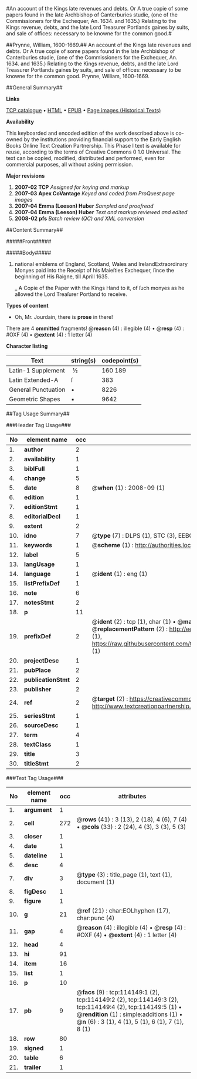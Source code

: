 #An account of the Kings late revenues and debts. Or A true copie of some papers found in the late Archbishop of Canterburies studie, (one of the Commissioners for the Exchequer, An. 1634. and 1635.) Relating to the Kings revenue, debts, and the late Lord Treasurer Portlands gaines by suits, and sale of offices: necessary to be knowne for the common good.#

##Prynne, William, 1600-1669.##
An account of the Kings late revenues and debts. Or A true copie of some papers found in the late Archbishop of Canterburies studie, (one of the Commissioners for the Exchequer, An. 1634. and 1635.) Relating to the Kings revenue, debts, and the late Lord Treasurer Portlands gaines by suits, and sale of offices: necessary to be knowne for the common good.
Prynne, William, 1600-1669.

##General Summary##

**Links**

[TCP catalogue](http://www.ota.ox.ac.uk/tcp/)  • 
[HTML](http://tei.it.ox.ac.uk/tcp/Texts-HTML/free/A91/A91135.html)  • 
[EPUB](http://tei.it.ox.ac.uk/tcp/Texts-EPUB/free/A91/A91135.epub) • 
[Page images (Historical Texts)](https://data.historicaltexts.jisc.ac.uk/view?pubId=eebo-99862002e&pageId=eebo-99862002e-114149-1)

**Availability**

This keyboarded and encoded edition of the
	       work described above is co-owned by the institutions
	       providing financial support to the Early English Books
	       Online Text Creation Partnership. This Phase I text is
	       available for reuse, according to the terms of Creative
	       Commons 0 1.0 Universal. The text can be copied,
	       modified, distributed and performed, even for
	       commercial purposes, all without asking permission.

**Major revisions**

1. __2007-02__ __TCP__ *Assigned for keying and markup*
1. __2007-03__ __Apex CoVantage__ *Keyed and coded from ProQuest page images*
1. __2007-04__ __Emma (Leeson) Huber__ *Sampled and proofread*
1. __2007-04__ __Emma (Leeson) Huber__ *Text and markup reviewed and edited*
1. __2008-02__ __pfs__ *Batch review (QC) and XML conversion*

##Content Summary##

#####Front#####

#####Body#####

1. national emblems of England, Scotland, Wales and IrelandExtraordinary Monyes paid into the Receipt of his Maieſties Exchequer, ſince the beginning of His Raigne, till Aprill 1635.

    _ A Copie of the Paper with the Kings Hand to it, of ſuch monyes as he allowed the Lord Treaſurer Portland to receive.

**Types of content**

  * Oh, Mr. Jourdain, there is **prose** in there!

There are 4 **ommitted** fragments! 
 @__reason__ (4) : illegible (4)  •  @__resp__ (4) : #OXF (4)  •  @__extent__ (4) : 1 letter (4)

**Character listing**


|Text|string(s)|codepoint(s)|
|---|---|---|
|Latin-1 Supplement| ½|160 189|
|Latin Extended-A|ſ|383|
|General Punctuation|•|8226|
|Geometric Shapes|▪|9642|

##Tag Usage Summary##

###Header Tag Usage###

|No|element name|occ|attributes|
|---|---|---|---|
|1.|__author__|2||
|2.|__availability__|1||
|3.|__biblFull__|1||
|4.|__change__|5||
|5.|__date__|8| @__when__ (1) : 2008-09 (1)|
|6.|__edition__|1||
|7.|__editionStmt__|1||
|8.|__editorialDecl__|1||
|9.|__extent__|2||
|10.|__idno__|7| @__type__ (7) : DLPS (1), STC (3), EEBO-CITATION (1), PROQUEST (1), VID (1)|
|11.|__keywords__|1| @__scheme__ (1) : http://authorities.loc.gov/ (1)|
|12.|__label__|5||
|13.|__langUsage__|1||
|14.|__language__|1| @__ident__ (1) : eng (1)|
|15.|__listPrefixDef__|1||
|16.|__note__|6||
|17.|__notesStmt__|2||
|18.|__p__|11||
|19.|__prefixDef__|2| @__ident__ (2) : tcp (1), char (1)  •  @__matchPattern__ (2) : ([0-9\-]+):([0-9IVX]+) (1), (.+) (1)  •  @__replacementPattern__ (2) : http://eebo.chadwyck.com/downloadtiff?vid=$1&page=$2 (1), https://raw.githubusercontent.com/textcreationpartnership/Texts/master/tcpchars.xml#$1 (1)|
|20.|__projectDesc__|1||
|21.|__pubPlace__|2||
|22.|__publicationStmt__|2||
|23.|__publisher__|2||
|24.|__ref__|2| @__target__ (2) : https://creativecommons.org/publicdomain/zero/1.0/ (1), http://www.textcreationpartnership.org/docs/. (1)|
|25.|__seriesStmt__|1||
|26.|__sourceDesc__|1||
|27.|__term__|4||
|28.|__textClass__|1||
|29.|__title__|3||
|30.|__titleStmt__|2||


###Text Tag Usage###

|No|element name|occ|attributes|
|---|---|---|---|
|1.|__argument__|1||
|2.|__cell__|272| @__rows__ (41) : 3 (13), 2 (18), 4 (6), 7 (4)  •  @__cols__ (33) : 2 (24), 4 (3), 3 (3), 5 (3)|
|3.|__closer__|1||
|4.|__date__|1||
|5.|__dateline__|1||
|6.|__desc__|4||
|7.|__div__|3| @__type__ (3) : title_page (1), text (1), document (1)|
|8.|__figDesc__|1||
|9.|__figure__|1||
|10.|__g__|21| @__ref__ (21) : char:EOLhyphen (17), char:punc (4)|
|11.|__gap__|4| @__reason__ (4) : illegible (4)  •  @__resp__ (4) : #OXF (4)  •  @__extent__ (4) : 1 letter (4)|
|12.|__head__|4||
|13.|__hi__|91||
|14.|__item__|16||
|15.|__list__|1||
|16.|__p__|10||
|17.|__pb__|9| @__facs__ (9) : tcp:114149:1 (2), tcp:114149:2 (2), tcp:114149:3 (2), tcp:114149:4 (2), tcp:114149:5 (1)  •  @__rendition__ (1) : simple:additions (1)  •  @__n__ (6) : 3 (1), 4 (1), 5 (1), 6 (1), 7 (1), 8 (1)|
|18.|__row__|80||
|19.|__signed__|1||
|20.|__table__|6||
|21.|__trailer__|1||
